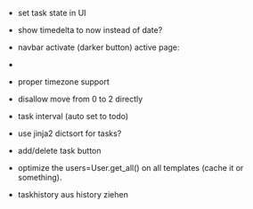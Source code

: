- set task state in UI

- show timedelta to now instead of date?
- navbar activate (darker button) active page: <li class="active">
- proper timezone support
- disallow move from 0 to 2 directly
- task interval (auto set to todo)
- use jinja2 dictsort for tasks?

- add/delete task button
- optimize the users=User.get_all() on all templates (cache it or something).

- taskhistory aus history ziehen